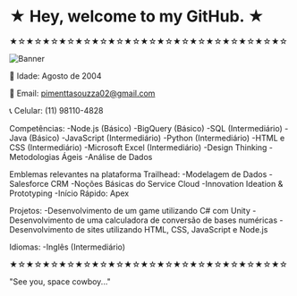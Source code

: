# ★ Hey, welcome to my GitHub. ★
★☆★☆★☆★☆★☆★☆★☆★☆★☆★☆★☆★☆★☆★☆★☆★☆★☆

![Banner](https://i.pinimg.com/originals/af/34/c3/af34c3d8fd9a3a823fe0e567f9ee2693.gif)

🎂 Idade: Agosto de 2004

📧 Email: pimenttasouzza02@gmail.com

📞 Celular: (11) 98110-4828

Competências:
-Node.js (Básico)
-BigQuery (Básico)
-SQL (Intermediário)
-Java (Básico)
-JavaScript (Intermediário)
-Python (Intermediário)
-HTML e CSS (Intermediário)
-Microsoft Excel (Intermediário)
-Design Thinking
-Metodologias Ágeis
-Análise de Dados

Emblemas relevantes na plataforma Trailhead:
-Modelagem de Dados
-Salesforce CRM
-Noções Básicas do Service Cloud
-Innovation Ideation & Prototyping
-Início Rápido: Apex

Projetos:
-Desenvolvimento de um game utilizando C# com Unity
-Desenvolvimento de uma calculadora de conversão de bases numéricas
-Desenvolvimento de sites utilizando HTML, CSS, JavaScript e Node.js

Idiomas:
-Inglês (Intermediário)

★☆★☆★☆★☆★☆★☆★☆★☆★☆★☆★☆★☆★☆★☆★☆★☆★☆

"See you, space cowboy..."

